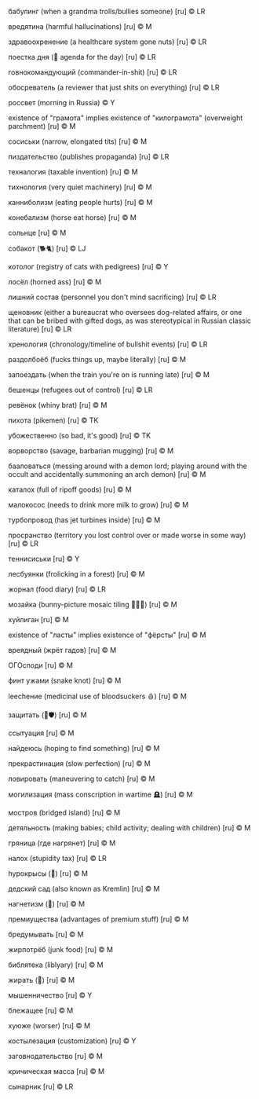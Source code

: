 бабулинг (when a grandma trolls/bullies someone) [ru] © LR

вредятина (harmful hallucinations) [ru] © M

здравоохренение (a healthcare system gone nuts) [ru] © LR

поестка дня (🐖 agenda for the day) [ru] © LR

говнокомандующий (commander-in-shit) [ru] © LR

обосреватель (a reviewer that just shits on everything) [ru] © LR

россвет (morning in Russia) © Y

existence of "грамота" implies existence of "килограмота" (overweight parchment) [ru] © M

сосиськи (narrow, elongated tits) [ru] © M

пиздательство (publishes propaganda) [ru] © LR

техналогия (taxable invention) [ru] © M

тихнология (very quiet machinery) [ru] © M

канниболизм (eating people hurts) [ru] © M

конебализм (horse eat horse) [ru] © M

сольнце [ru] © M

собакот (🐕🐈) [ru] © LJ

котолог (registry of cats with pedigrees) [ru] © Y

лосёл (horned ass) [ru] © M

лишний состав (personnel you don't mind sacrificing) [ru] © LR

щеновник (either a bureaucrat who oversees dog-related affairs, or one that can be bribed with gifted dogs, as was stereotypical in Russian classic literature) [ru] © LR

хренология (chronology/timeline of bullshit events) [ru] © LR

раздолбоёб (fucks things up, maybe literally) [ru] © M

запоездать (when the train you're on is running late) [ru] © M

бешенцы (refugees out of control) [ru] © LR

ревёнок (whiny brat) [ru] © M

пихота (pikemen) [ru] © TK

убожественно (so bad, it's good) [ru] © TK

ворворство (savage, barbarian mugging) [ru] © M

бааловаться (messing around with a demon lord; playing around with the occult and accidentally summoning an arch demon) [ru] © M

каталох (full of ripoff goods) [ru] © M

малокосос (needs to drink more milk to grow) [ru] © M

турбопровод (has jet turbines inside) [ru] © M

просранство (territory you lost control over or made worse in some way) [ru] © LR

теннисиськи [ru] © Y

лесбуянки (frolicking in a forest) [ru] © M

жорнал (food diary) [ru] © LR

мозайка (bunny-picture mosaic tiling 🐰🧩🐇) [ru] © M

хуйлиган [ru] © M

existence of "ласты" implies existence of "фёрсты" [ru] © M

вреядный (жрёт гадов) [ru] © M

ОГОсподи [ru] © M

финт ужами (snake knot) [ru] © M

leechение (medicinal use of bloodsuckers 🩸) [ru] © M

защитать (🔢🛡️) [ru] © M

ссытуация [ru] © M

найдеюсь (hoping to find something) [ru] © M

прекрастинация (slow perfection) [ru] © M

ловировать (maneuvering to catch) [ru] © M

могилизация (mass conscription in wartime 🪦) [ru] © M

мостров (bridged island) [ru] © M

детяльность (making babies; child activity; dealing with children) [ru] © M

гряница (где нагрянет) [ru] © M

налох (stupidity tax) [ru] © LR

hypoкрысы (🐀) [ru] © M

дедский сад (also known as Kremlin) [ru] © M

нагнетизм (🧲) [ru] © M

премиущества (advantages of premium stuff) [ru] © M

бредумывать [ru] © M

жирпотрёб (junk food) [ru] © M

библятека (liblyary) [ru] © M

жирать (🐖) [ru] © M

мышенничество [ru] © Y

блежащее [ru] © M

хуюже (worser) [ru] © M

костылезация (customization) [ru] © Y

заговнодательство [ru] © M

кричическая масса [ru] © M

сынарник [ru] © LR
